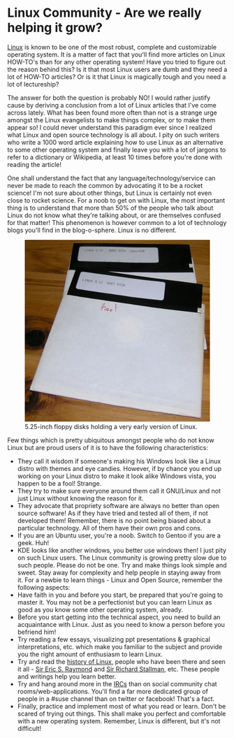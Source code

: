 # Linux Community - Are we really helping it grow?

[Linux](https://en.wikipedia.org/wiki/Linux) is known to be one of the most robust, complete and customizable operating system. It is a matter of fact that you'll find more articles on Linux HOW-TO's than for any other operating system! Have you tried to figure out the reason behind this? Is it that most Linux users are dumb and they need a lot of HOW-TO articles? Or is it that Linux is magically tough and you need a lot of lectureship?

The answer for both the question is probably NO! I would rather justify cause by deriving a conclusion from a lot of Linux articles that I've come across lately. What has been found more often than not is a strange urge amongst the Linux evangelists to make things complex, or to make them appear so! I could never understand this paradigm ever since I realized what Linux and open source technology is all about. I pity on such writers who write a 1000 word article explaining how to use Linux as an alternative to some other operating system and finally leave you with a lot of jargons to refer to a dictionary or Wikipedia, at least 10 times before you're done with reading the article!

One shall understand the fact that any language/technology/service can never be made to reach the common by advocating it to be a rocket science! I'm not sure about other things, but Linux is certainly not even close to rocket science. For a noob to get on with Linux, the most important thing is to understand that more than 50% of the people who talk about Linux do not know what they're talking about, or are themselves confused for that matter! This phenomenon is however common to a lot of technology blogs you'll find in the blog-o-sphere. Linux is no different.

<figure>
  <img src="/static/2008/linux-installer-floppy.jpg" alt="Linux Floppy Disks Installer" loading="lazy">
  <figcaption>
    5.25-inch floppy disks holding a very early version of Linux.
  </figcaption>
</figure>

Few things which is pretty ubiquitous amongst people who do not know Linux but are proud users of it is to have the following characteristics:

- They call it wisdom if someone's making his Windows look like a Linux distro with themes and eye candies. However, if by chance you end up working on your Linux distro to make it look alike Windows vista, you happen to be a fool! Strange.
- They try to make sure everyone around them call it GNU/Linux and not just Linux without knowing the reason for it.
- They advocate that propriety software are always no better than open source software! As if they have tried and tested all of them, if not developed them! Remember, there is no point being biased about a particular technology. All of them have their own pros and cons.
- If you are an Ubuntu user, you're a noob. Switch to Gentoo if you are a geek. Huh!
- KDE looks like another windows, you better use windows then! 
I just pity on such Linux users. The Linux community is growing pretty slow due to such people. Please do not be one. Try and make things look simple and sweet. Stay away for complexity and help people in staying away from it.
For a newbie to learn things - Linux and Open Source, remember the following aspects:
- Have faith in you and before you start, be prepared that you're going to master it. You may not be a perfectionist but you can learn Linux as good as you know some other operating system, already.
- Before you start getting into the technical aspect, you need to build an acquaintance with Linux. Just as you need to know a person before you befriend him!
- Try reading a few essays, visualizing ppt presentations & graphical interpretations, etc. which make you familiar to the subject and provide you the right amount of enthusiasm to learn Linux.
- Try and read the <a href="http://en.wikipedia.org/wiki/Linux#History">history of Linux</a>, people who have been there and seen it all - <a href="http://en.wikipedia.org/wiki/Eric_S._Raymond">Sir Eric S. Raymond</a> and <a href="http://en.wikipedia.org/wiki/Richard_Stallman">Sir Richard Stallman</a>, etc. These people and writings help you learn better.
- Try and hang around more in the <a href="http://en.wikipedia.org/wiki/Internet_Relay_Chat">IRCs</a> than on social community chat rooms/web-applications. You'll find a far more dedicated group of people in a #suse channel than on twitter or facebook! That's a fact.
- Finally, practice and implement most of what you read or learn. Don't be scared of trying out things. This shall make you perfect and comfortable with a new operating system.
Remember, Linux is different, but it's not difficult!